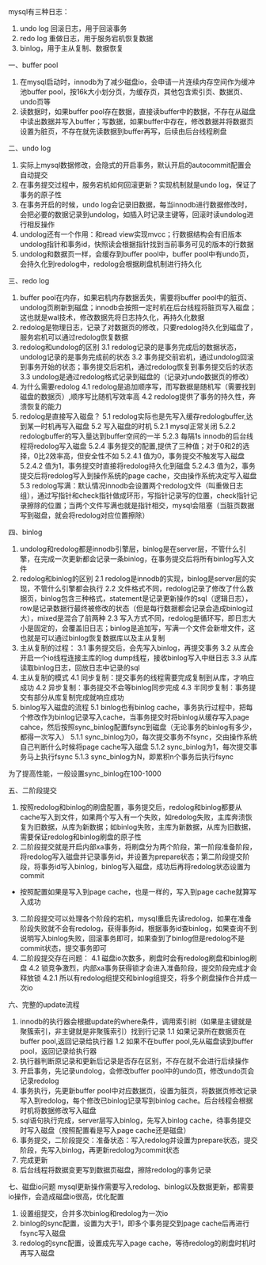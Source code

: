 mysql有三种日志：
1. undo log 回滚日志，用于回滚事务
2. redo log 重做日志，用于服务宕机恢复数据
3. binlog，用于主从复制、数据恢复

一、buffer pool
1. 在mysql启动时，innodb为了减少磁盘io，会申请一片连续内存空间作为缓冲池buffer pool，按16k大小划分页，为缓存页，其他包含索引页、数据页、undo页等
2. 读数据时，如果buffer pool存在数据，直接读buffer中的数据，不存在从磁盘中读出数据并写入buffer；写数据，如果buffer中存在，修改数据并将数据页设置为脏页，不存在就先读数据到buffer再写，后续由后台线程刷盘


二、undo log
1. 实际上mysql数据修改，会隐式的开启事务，默认开启的autocommit配置会自动提交
2. 在事务提交过程中，服务宕机如何回滚更新？实现机制就是undo log，保证了事务的原子性
3. 在事务开启的时候，undo log会记录旧数据，每当innodb进行数据修改时，会把必要的数据记录到undolog，如插入时记录主键等，回滚时读undolog进行相反操作
4. undolog还有一个作用：和read view实现mvcc；行数据结构会有旧版本undolog指针和事务id，快照读会根据指针找到当前事务可见的版本的行数据
5. undolog和数据页一样，会缓存到buffer pool中，buffer pool中有undo页，会持久化到redolog中，redolog会根据刷盘机制进行持久化


三、redo log
1. buffer pool在内存，如果宕机内存数据丢失，需要将buffer pool中的脏页、undolog页刷新到磁盘；innodb会按照一定时机在后台线程将脏页写入磁盘；这也就是wal技术，修改数据先将日志持久化，再持久化数据
2. redolog是物理日志，记录了对数据页的修改，只要redolog持久化到磁盘了，服务宕机可以通过redolog恢复数据
3. redolog和undolog的区别
3.1 redolog记录的是事务完成后的数据状态，undolog记录的是事务完成前的状态
3.2 事务提交前宕机，通过undolog回滚到事务开始的状态；事务提交后宕机，通过redolog恢复到事务提交后的状态
3.3 undolog是通过redolog格式记录到磁盘的（记录对undo数据页的修改）
4. 为什么需要redolog
4.1 redolog是追加顺序写，而写数据是随机写（需要找到磁盘的数据页）,顺序写比随机写效率高
4.2 redolog提供了事务的持久性，奔溃恢复的能力
5. redolog是直接写入磁盘？
5.1 redolog实际也是先写入缓存redologbuffer,达到某一时机再写入磁盘
5.2 写入磁盘的时机
5.2.1 mysql正常关闭
5.2.2 redologbuffer的写入量达到buffer空间的一半
5.2.3 每隔1s innodb的后台线程将redolog写入磁盘
5.2.4 事务提交的配置,提供了三种值；对于0和2的选择，0比2效率高，但安全性不如
5.2.4.1 值为0，事务提交不触发写入磁盘
5.2.4.2 值为1，事务提交时直接将redolog持久化到磁盘
5.2.4.3 值为2，事务提交后将redolog写入到操作系统的page cache，交由操作系统决定写入磁盘
5.3 redolog写满：默认情况innodb会设置两个redolog文件（叫重做日志组），通过写指针和check指针做成环形，写指针记录写的位置，check指针记录擦除的位置；当两个文件写满也就是指针相交，mysql会阻塞（当脏页数据写到磁盘，就会将redolog对应位置擦除）

四、binlog
1. undolog和redolog都是innodb引擎层，binlog是在server层，不管什么引擎，在完成一次更新都会记录一条binlog，在事务提交后将所有binlog写入文件
2. redolog和binlog的区别
2.1 redolog是innodb的实现，binlog是server层的实现，不管什么引擎都会执行
2.2 文件格式不同，redolog记录了修改了什么数据页，binlog包含三种格式，statement是记录更新操作的sql（逻辑日志），row是记录数据行最终被修改的状态（但是每行数据都会记录会造成binlog过大），mixed是混合了前两种
2.3 写入方式不同，redolog是循环写，即日志大小是固定的，会覆盖旧日志；binlog是追加写，写满一个文件会新增文件，这也就是可以通过binlog恢复数据库以及主从复制
3. 主从复制的过程：
3.1 事务提交后，会先写入binlog，再提交事务
3.2 从库会开启一个io线程连接主库的log dump线程，接收binlog写入中继日志
3.3 从库读取binlog日志，回放日志中记录的sql
4. 主从复制的模式
4.1 同步复制：提交事务的线程需要完成复制到从库，才响应成功
4.2 异步复制：事务提交不会等binlog同步完成
4.3 半同步复制：事务提交有部分从库复制完成就响应成功
5. binlog写入磁盘的流程
5.1 binlog也有binlog cache，事务执行过程中，把每个修改作为binlog记录写入cache，当事务提交时将binlog从缓存写入page cahce，然后按照sync_binlog配置fsync到磁盘（无论事务的binlog有多少，都得一次写入）
5.1.1 sync_binlog为0，每次提交事务不fsync，交由操作系统自己判断什么时候将page cache写入磁盘
5.1.2 sync_binlog为1，每次提交事务马上执行fsync
5.1.3 sync_binlog为N，即累积n个事务后执行fsync

为了提高性能，一般设置sync_binlog在100-1000

五、二阶段提交
1. 按照redolog和binlog的刷盘配置，事务提交后，redolog和binlog都要从cache写入到文件，如果两个写入有一个失败，如redolog失败，主库奔溃恢复为旧数据，从库为新数据；如binlog失败，主库为新数据，从库为旧数据，需要保证redolog和binlog刷盘的原子性
2. 二阶段提交就是开启内部xa事务，将刷盘分为两个阶段，第一阶段准备阶段，将redolog写入磁盘并记录事务id，并设置为prepare状态；第二阶段提交阶段，将事务id写入binlog，binlog写入磁盘，成功后再将redolog状态设置为commit
* 按照配置如果是写入到page cache，也是一样的，写入到page cache就算写入成功
3. 二阶段提交可以处理各个阶段的宕机，mysql重启先读redolog，如果在准备阶段失败就不会有redolog，获得事务id，根据事务id查binlog，如果查询不到说明写入binlog失败，回滚事务即可，如果查到了binlog但是redolog不是commit状态，提交事务即可
4. 二阶段提交存在问题：
4.1 磁盘io次数多，刷盘时会有redolog刷盘和binlog刷盘
4.2 锁竞争激烈，内部xa事务获得锁才会进入准备阶段，提交阶段完成才会释放锁
4.2.1 所以有redolog组提交和binlog组提交，将多个刷盘操作合并成一次io

六、完整的update流程
1. innodb的执行器会根据update的where条件，调用索引树（如果是主键就是聚簇索引，非主键就是非聚簇索引）找到行记录
1.1 如果记录所在数据页在buffer pool,返回记录给执行器
1.2 如果不在buffer pool,先从磁盘读到buffer pool，返回记录给执行器
2. 执行器判断原记录和更新后记录是否存在区别，不存在就不会进行后续操作
3. 开启事务，先记录undolog，会修改buffer pool中的undo页，修改undo页会记录redolog
4. 事务执行，先更新buffer pool中对应数据页，设置为脏页，将数据页修改记录写入到redolog，每个修改已binlog记录写到binlog cache。后台线程会根据时机将数据修改写入磁盘
5. sql语句执行完成，server层写入binlog，先写入binlog cache，待事务提交时写入磁盘（按照配置看是写入page cache还是磁盘）
6. 事务提交，二阶段提交：准备状态：写入redolog并设置为prepare状态，提交阶段，先写入binlog，再更新redolog为commit状态
7. 完成更新
8. 后台线程将数据变更写到数据页磁盘，擦除redolog的事务记录

七、磁盘io问题
mysql更新操作需要写入redolog、binlog以及数据更新，都需要io操作，会造成磁盘io很高，优化配置
1. 设置组提交，合并多次binlog和redolog为一次io
2. binlog的sync配置，设置为大于1，即多个事务提交到page cache后再进行fsync写入磁盘
3. redolog的sync配置，设置成先写入page cache，等待redolog的刷盘时机时再写入磁盘